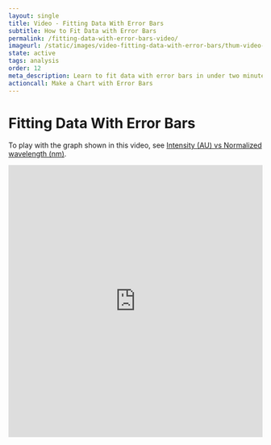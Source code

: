 ```yaml
---
layout: single
title: Video - Fitting Data With Error Bars
subtitle: How to Fit Data with Error Bars
permalink: /fitting-data-with-error-bars-video/
imageurl: /static/images/video-fitting-data-with-error-bars/thum-video-fitting-data-with-error-bars.png
state: active
tags: analysis
order: 12
meta_description: Learn to fit data with error bars in under two minutes. Plotly is the easiest and fastest way to make and share graphs online.
actioncall: Make a Chart with Error Bars
---
```


# Fitting Data With Error Bars

To play with the graph shown in this video, see [Intensity (AU) vs Normalized wavelength (nm)](https://plot.ly/2505/~chris/).

<iframe src="https://www.youtube.com/embed/eWan9iNJtaA" width="100%" height="540" frameborder="0" webkitallowfullscreen mozallowfullscreen allowfullscreen></iframe>
